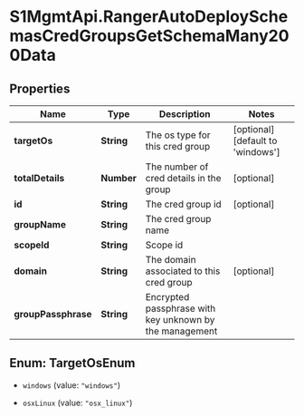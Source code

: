 # S1MgmtApi.RangerAutoDeploySchemasCredGroupsGetSchemaMany200Data

## Properties
Name | Type | Description | Notes
------------ | ------------- | ------------- | -------------
**targetOs** | **String** | The os type for this cred group | [optional] [default to 'windows']
**totalDetails** | **Number** | The number of cred details in the group | [optional] 
**id** | **String** | The cred group id | [optional] 
**groupName** | **String** | The cred group name | 
**scopeId** | **String** | Scope id | 
**domain** | **String** | The domain associated to this cred group | [optional] 
**groupPassphrase** | **String** | Encrypted passphrase with key unknown by the management | 


<a name="TargetOsEnum"></a>
## Enum: TargetOsEnum


* `windows` (value: `"windows"`)

* `osxLinux` (value: `"osx_linux"`)




